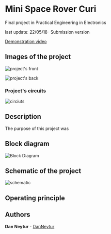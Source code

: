 # Mini Space Rover Curi
 Final project in Practical Engineering in Electronics 
 
last update: 22/05/18- Submission version

[Demonstration video]()

## Images of the project
![project's front](https://user-images.githubusercontent.com/120782729/209185255-b69c18f0-27ee-4648-877d-401d5d4e5c54.jpg)
 
 ![project's back](https://user-images.githubusercontent.com/120782729/209185325-ebde7867-b5b5-4d3a-9ac0-463b8394b68c.jpg)

### Project's circuits
![circiuts](https://user-images.githubusercontent.com/120782729/209185363-604a1dbb-5630-4d0e-bb87-5ed230a2c7df.jpg)

## Description

The purpose of this project was

## Block diagram 
![Block Diagram](https://user-images.githubusercontent.com/120782729/209185845-ff39ebd4-213f-4a3d-90d2-e3c0042d3fcb.png)

## Schematic of the project
![schematic](https://user-images.githubusercontent.com/120782729/209185207-0dc22271-c03c-4832-81cc-7f505d6936b0.jpg)


## Operating principle

## Authors

**Dan Neytur** - [DanNeytur](https://github.com/DanNeytur)


